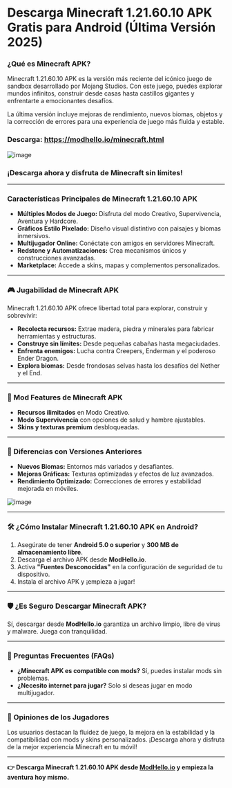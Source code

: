 # Descarga Minecraft 1.21.60.10 APK Gratis para Android (Última Versión 2025)

### ¿Qué es Minecraft APK?

Minecraft 1.21.60.10 APK es la versión más reciente del icónico juego de sandbox desarrollado por Mojang Studios. Con este juego, puedes explorar mundos infinitos, construir desde casas hasta castillos gigantes y enfrentarte a emocionantes desafíos.

La última versión incluye mejoras de rendimiento, nuevos biomas, objetos y la corrección de errores para una experiencia de juego más fluida y estable.

### Descarga: https://modhello.io/minecraft.html

![image](https://github.com/user-attachments/assets/98b97ed4-04d6-43ac-9840-2ffc1dc0e544)

### ¡Descarga ahora y disfruta de Minecraft sin límites!

---

### Características Principales de Minecraft 1.21.60.10 APK

- **Múltiples Modos de Juego:** Disfruta del modo Creativo, Supervivencia, Aventura y Hardcore.
- **Gráficos Estilo Pixelado:** Diseño visual distintivo con paisajes y biomas inmersivos.
- **Multijugador Online:** Conéctate con amigos en servidores Minecraft.
- **Redstone y Automatizaciones:** Crea mecanismos únicos y construcciones avanzadas.
- **Marketplace:** Accede a skins, mapas y complementos personalizados.

---

### 🎮 Jugabilidad de Minecraft APK

Minecraft 1.21.60.10 APK ofrece libertad total para explorar, construir y sobrevivir:

- **Recolecta recursos:** Extrae madera, piedra y minerales para fabricar herramientas y estructuras.
- **Construye sin límites:** Desde pequeñas cabañas hasta megaciudades.
- **Enfrenta enemigos:** Lucha contra Creepers, Enderman y el poderoso Ender Dragon.
- **Explora biomas:** Desde frondosas selvas hasta los desafíos del Nether y el End.

---

### 🔧 Mod Features de Minecraft APK

- **Recursos ilimitados** en Modo Creativo.
- **Modo Supervivencia** con opciones de salud y hambre ajustables.
- **Skins y texturas premium** desbloqueadas.

---

### 🔄 Diferencias con Versiones Anteriores

- **Nuevos Biomas:** Entornos más variados y desafiantes.
- **Mejoras Gráficas:** Texturas optimizadas y efectos de luz avanzados.
- **Rendimiento Optimizado:** Correcciones de errores y estabilidad mejorada en móviles.

![image](https://github.com/user-attachments/assets/ccd85034-debf-418f-b079-334558ab68b7)

---

### 🛠️ ¿Cómo Instalar Minecraft 1.21.60.10 APK en Android?

1. Asegúrate de tener **Android 5.0 o superior** y **300 MB de almacenamiento libre**.
2. Descarga el archivo APK desde **ModHello.io**.
3. Activa **"Fuentes Desconocidas"** en la configuración de seguridad de tu dispositivo.
4. Instala el archivo APK y ¡empieza a jugar!

---

### 🛡️ ¿Es Seguro Descargar Minecraft APK?

Sí, descargar desde **ModHello.io** garantiza un archivo limpio, libre de virus y malware. Juega con tranquilidad.

---

### 👀 Preguntas Frecuentes (FAQs)

- **¿Minecraft APK es compatible con mods?** Sí, puedes instalar mods sin problemas.
- **¿Necesito internet para jugar?** Solo si deseas jugar en modo multijugador.

---

### 🌟 Opiniones de los Jugadores

Los usuarios destacan la fluidez de juego, la mejora en la estabilidad y la compatibilidad con mods y skins personalizados. ¡Descarga ahora y disfruta de la mejor experiencia Minecraft en tu móvil!

---

**👉 Descarga Minecraft 1.21.60.10 APK desde [ModHello.io](https://modhello.io/) y empieza la aventura hoy mismo.**

